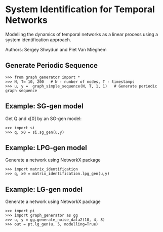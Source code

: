 # System Identification for Temporal Networks

<p>Modelling the dynamics of temporal networks as a linear process
using a system identification approach. </p>
Authors: Sergey Shvydun and Piet Van Mieghem

## Generate Periodic Sequence
    >>> from graph_generator import *
    >>> N, T= 10, 200   # N - number of nodes, T - timestamps
    >>> u, y =  graph_simple_sequence(N, T, 1, 1)   # Generate periodic graph sequence

## Example: SG-gen model

Get Q and x[0] by an SG-gen model: 

    >>> import si
    >>> q, x0 = si.sg_gen(u,y)


## Example: LPG-gen model

Generate a network using NetworkX package 

    >>> import matrix_identification
    >>> q, x0 = matrix_identification.lpg_gen(u,y)

## Example: LG-gen model

Generate a network using NetworkX package 


    >>> import pi
    >>> import graph_generator as gg
    >>> u, y = gg.generate_noise_data2(10, 4, 8)
    >>> out = pt.lg_gen(u, 5, modelling=True)

